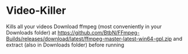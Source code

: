 # Video-Killer
Kills all your videos
Download ffmpeg (most conveniently in your Downloads folder) at https://github.com/BtbN/FFmpeg-Builds/releases/download/latest/ffmpeg-master-latest-win64-gpl.zip and extract (also in Downloads folder) before running
